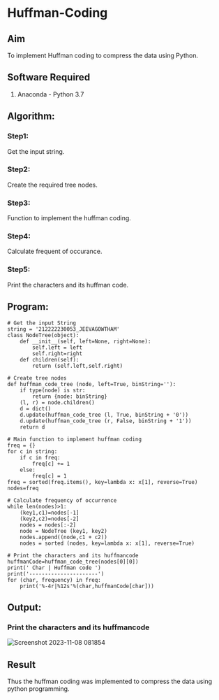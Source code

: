 # Huffman-Coding

## Aim

To implement Huffman coding to compress the data using Python.

## Software Required

1. Anaconda - Python 3.7

## Algorithm:

### Step1:
Get the input string.

### Step2:
Create the required tree nodes.

### Step3:
Function to implement the huffman coding.

### Step4:
Calculate frequent of occurance.

### Step5:
Print the characters and its huffman code.

## Program:

``` 
# Get the input String
string = '212222230053_JEEVAGOWTHAM'
class NodeTree(object):
    def __init__(self, left=None, right=None): 
        self.left = left
        self.right=right
    def children(self):
        return (self.left,self.right)

# Create tree nodes
def huffman_code_tree (node, left=True, binString=''):
    if type(node) is str:
        return {node: binString}
    (l, r) = node.children()
    d = dict()
    d.update(huffman_code_tree (l, True, binString + '0'))
    d.update(huffman_code_tree (r, False, binString + '1'))
    return d

# Main function to implement huffman coding
freq = {}
for c in string:
    if c in freq:
        freq[c] += 1
    else:
        freq[c] = 1
freq = sorted(freq.items(), key=lambda x: x[1], reverse=True)
nodes=freq

# Calculate frequency of occurrence
while len(nodes)>1:
    (key1,c1)=nodes[-1]
    (key2,c2)=nodes[-2]
    nodes = nodes[:-2]
    node = NodeTree (key1, key2)
    nodes.append((node,c1 + c2))
    nodes = sorted (nodes, key=lambda x: x[1], reverse=True)

# Print the characters and its huffmancode
huffmanCode=huffman_code_tree(nodes[0][0])
print(' Char | Huffman code ') 
print('----------------------')
for (char, frequency) in freq:
    print('%-4r|%12s'%(char,huffmanCode[char]))

```
## Output:

### Print the characters and its huffmancode
![Screenshot 2023-11-08 081854](https://github.com/JeevaGowtham-S/HUFFMAN-CODING-/assets/118042624/dce78062-553f-4063-9f3e-959f73efd415)


## Result
Thus the huffman coding was implemented to compress the data using python programming.
